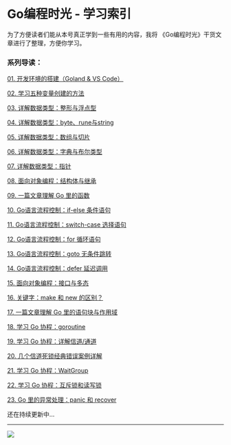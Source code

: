 # Go编程时光  - 学习索引

为了方便读者们能从本号真正学到一些有用的内容，我将 《Go编程时光》干货文章进行了整理，方便你学习。

### 系列导读：

[01. 开发环境的搭建（Goland & VS Code）](http://mp.weixin.qq.com/s?__biz=MzU1NzU1MTM2NA==&mid=2247483659&idx=1&sn=a5c0836d8d3f2209979b28c7e93aca26&chksm=fc355b60cb42d2767ea13bdb53216be2aad6e4c06c2d0be49f1531a0651434d544b6558791ae&token=243502240&lang=zh_CN#rd)

[02. 学习五种变量创建的方法 ](https://mp.weixin.qq.com/s?__biz=MzU1NzU1MTM2NA==&mid=2247483669&idx=2&sn=e70a1400c094e981f15b8da552bd8fbf&chksm=fc355b7ecb42d26824985163a3ef0c3567134975637c4efc42161751f54ab10343b485b36e23#rd)

[03. 详解数据类型：整形与浮点型](https://mp.weixin.qq.com/s?__biz=MzU1NzU1MTM2NA==&mid=2247483669&idx=1&sn=9d8b29ed467195e4d02759fc136a2544&chksm=fc355b7ecb42d2686dbd5fa09f467439716939ea08917af2eb0ff9bbcc4f7b8479548c451710#rd)

[04. 详解数据类型：byte、rune与string](https://mp.weixin.qq.com/s?__biz=MzU1NzU1MTM2NA==&mid=2247483673&idx=1&sn=09cc98b3f0b0e89e28c40a5f096c0d73&chksm=fc355b72cb42d26426bd4ae986ea46284b89d3bdf78465686a799684ddfc5f48f128382cc1ae&token=243502240&lang=zh_CN#rd)

[05. 详解数据类型：数组与切片](https://mp.weixin.qq.com/s?__biz=MzU1NzU1MTM2NA==&mid=2247483677&idx=1&sn=99556dc39a349fac7c9ba2e39e78336f&chksm=fc355b76cb42d260a063c73cb6adffcd23613c131a8fad8d0049dda3378ebd6d4f444c53e540&token=243502240&lang=zh_CN#rd)

[06. 详解数据类型：字典与布尔类型](https://mp.weixin.qq.com/s?__biz=MzU1NzU1MTM2NA==&mid=2247483696&idx=1&sn=44a7ace3a7a06c92f398ef4e35ab6dd1&chksm=fc355b5bcb42d24d6aded290ea3b5601aa8c89e5baf988c83e20d63b7ddd8c9cc1b5a48d1a31&token=243502240&lang=zh_CN#rd)

[07. 详解数据类型：指针](https://mp.weixin.qq.com/s?__biz=MzU1NzU1MTM2NA==&mid=2247483697&idx=1&sn=e6612228a8d2df948069242269466263&chksm=fc355b5acb42d24caf65d1d5863c86c51b3faf3fa69b0b04546c50336544c20c9e8e2ca7165a&token=243502240&lang=zh_CN#rd)

[08. 面向对象编程：结构体与继承](https://mp.weixin.qq.com/s?__biz=MzU1NzU1MTM2NA==&mid=2247483698&idx=1&sn=d12e9c0d5ee8bec8ba8cf1cd319dd783&chksm=fc355b59cb42d24ff61dd30dd5e68875170bd3953fa2cfc15a4b67c272688324cc6bc9525c74&token=243502240&lang=zh_CN#rd)

[09. 一篇文章理解 Go 里的函数](https://mp.weixin.qq.com/s?__biz=MzU1NzU1MTM2NA==&mid=2247483702&idx=1&sn=58ed79a076381b14dd1b387783dd145b&chksm=fc355b5dcb42d24b9cee52c2b912d357e3f500e90111b68b63484d5dc8e127b2114530fb3880&token=243502240&lang=zh_CN#rd)

[10. Go语言流程控制：if-else 条件语句](https://mp.weixin.qq.com/s?__biz=MzU1NzU1MTM2NA==&mid=2247483706&idx=1&sn=f7697b9ba8fbb1ed06c9ed9da64a87a1&chksm=fc355b51cb42d247e11263580fd5917409c1e6066ef297b6bb1ba10666c0d8eae6245c713239&token=243502240&lang=zh_CN#rd)

[11. Go语言流程控制：switch-case 选择语句](https://mp.weixin.qq.com/s?__biz=MzU1NzU1MTM2NA==&mid=2247483710&idx=1&sn=56b4c4e0e6d12f9ba650e0d0aeb6ce70&chksm=fc355b55cb42d243b9f694b017ea57de8e843fbd46e13b002cf44d251fefc446ed49bb842e26&token=243502240&lang=zh_CN#rd)

[12. Go语言流程控制：for 循环语句](https://mp.weixin.qq.com/s?__biz=MzU1NzU1MTM2NA==&mid=2247483714&idx=1&sn=07e2838aade6d5c21e36ec078c26628c&chksm=fc355b29cb42d23fcc4b5d4b8d99646e88a63fc29842092b67e7d2c0c6f120c782f2a9642fc5&token=243502240&lang=zh_CN#rd)

[13. Go语言流程控制：goto 无条件跳转](https://mp.weixin.qq.com/s?__biz=MzU1NzU1MTM2NA==&mid=2247483718&idx=1&sn=63cf01a472c19f9e91a200fd6edd297a&chksm=fc355b2dcb42d23b83fe9792a92e08d19d0186dec443f53a0d342046e51e6a852b6da56db08d&token=243502240&lang=zh_CN#rd)

[14. Go语言流程控制：defer 延迟调用](https://mp.weixin.qq.com/s?__biz=MzU1NzU1MTM2NA==&mid=2247483722&idx=1&sn=90ac47d68a5b0c3c443006d272671234&chksm=fc355b21cb42d237ad329f72670a3c6828862146d11e56c424bd0e26bb26de8c7a7895fe8de8&token=243502240&lang=zh_CN#rd)

[15. 面向对象编程：接口与多态](https://mp.weixin.qq.com/s?__biz=MzU1NzU1MTM2NA==&mid=2247483724&idx=1&sn=660fdc0c90751e3306b19c3009965836&chksm=fc355b27cb42d2317b3b9e755ef1a9544cc1cfbfffef38082dbba0641b133d4776bfbe35df1d&token=243502240&lang=zh_CN#rd)

[16. 关键字：make 和 new 的区别？](https://mp.weixin.qq.com/s?__biz=MzU1NzU1MTM2NA==&mid=2247483728&idx=1&sn=497137228dbd44bc9b9a4141fce8c473&chksm=fc355b3bcb42d22d5d5346051763b79633f1dbdd219bdf1f6cf967b65964d11b39dd2606637e&token=243502240&lang=zh_CN#rd)

[17. 一篇文章理解 Go 里的语句块与作用域](https://mp.weixin.qq.com/s?__biz=MzU1NzU1MTM2NA==&mid=2247483732&idx=1&sn=10f8c1dcba40b83ade76288b499a77ea&chksm=fc355b3fcb42d229b24d7909663b8e7b7238aae333e51f4ad626bb9c1c7f3df86a7ef66fd156&token=243502240&lang=zh_CN#rd)

[18. 学习 Go 协程：goroutine](https://mp.weixin.qq.com/s?__biz=MzU1NzU1MTM2NA==&mid=2247483736&idx=1&sn=1f54126378ca6811d618e0ccb49dfb42&chksm=fc355b33cb42d225363907ec1900d80f140b15a4a122514ac5e35509e8f2303fdf198c155e96&token=243502240&lang=zh_CN#rd)

[19. 学习 Go 协程：详解信道/通道](https://mp.weixin.qq.com/s?__biz=MzU1NzU1MTM2NA==&mid=2247483741&idx=1&sn=4d4ccd8fdee404432f03447927ddb055&chksm=fc355b36cb42d2201e12b77085f7db5a5fed98674e369a5df7fd852abde09a1efad35ba28944&token=243502240&lang=zh_CN#rd)

[20. 几个信道死锁经典错误案例详解](https://mp.weixin.qq.com/s?__biz=MzU1NzU1MTM2NA==&mid=2247483745&idx=1&sn=390492a25034a47519c43a839c5e73df&chksm=fc355b0acb42d21cbf064d9d8301e980127d8027803d498bf027281b4dc6a61584f81f3fcf3b&token=243502240&lang=zh_CN#rd)

[21. 学习 Go 协程：WaitGroup](https://mp.weixin.qq.com/s?__biz=MzU1NzU1MTM2NA==&mid=2247483746&idx=1&sn=5fb55f41cd5b11d7e13959dd94b454d3&chksm=fc355b09cb42d21f2efdf871dbe611db62bcd9cbfd10d0bb27fa657246dfcb561aa228a61007&token=243502240&lang=zh_CN#rd)

[22. 学习 Go 协程：互斥锁和读写锁](https://mp.weixin.qq.com/s?__biz=MzU1NzU1MTM2NA==&mid=2247483750&idx=1&sn=e3749252c7544d621b8327bd370f4deb&chksm=fc355b0dcb42d21b9ee41dff123714d743901b2a58738a479a8cf66138cb5827c223038a23cc&token=243502240&lang=zh_CN#rd)

[23. Go 里的异常处理：panic 和 recover](https://mp.weixin.qq.com/s?__biz=MzU1NzU1MTM2NA==&mid=2247483755&idx=1&sn=aaa376a579ffb277d52239a64b7b5630&chksm=fc355b00cb42d216e14fd42b93cad5e8cc9a5659d3c3359bb95ef02df01266ea79ced2ec1282&token=243502240&lang=zh_CN#rd)



还在持续更新中...





---

![](http://image.python-online.cn/image-20200320125724880.png)

